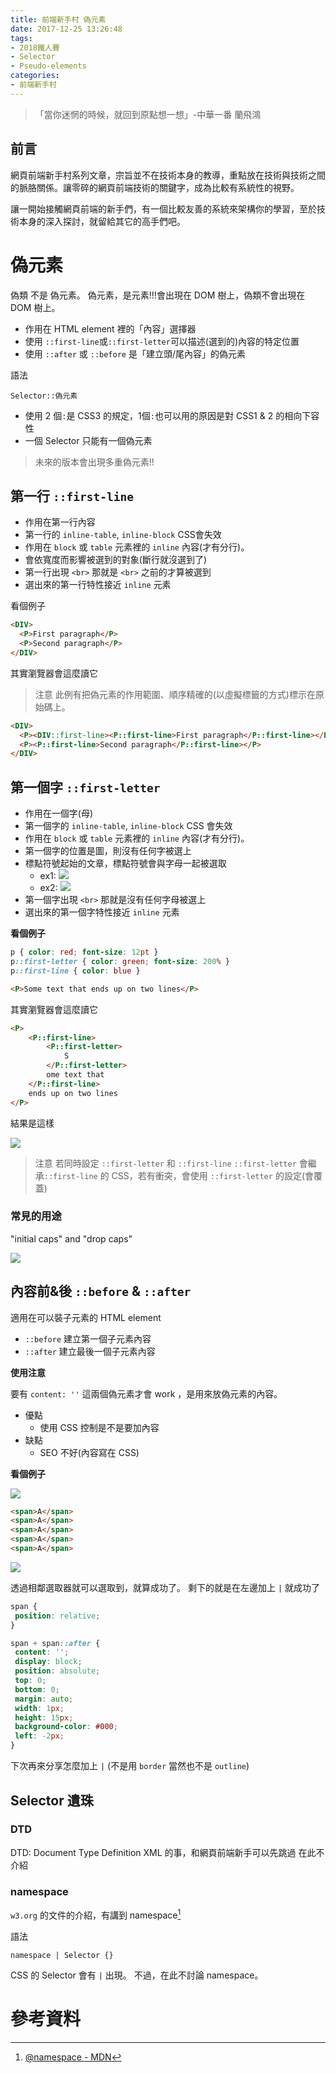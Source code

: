 ```yaml
---
title: 前端新手村 偽元素
date: 2017-12-25 13:26:48
tags:
- 2018鐵人賽
- Selector
- Pseudo-elements
categories:
- 前端新手村
---
```

> 「當你迷惘的時候，就回到原點想一想」-中華一番 蘭飛鴻

## 前言

網頁前端新手村系列文章，宗旨並不在技術本身的教導，重點放在技術與技術之間的脈胳關係。讓零碎的網頁前端技術的關鍵字，成為比較有系統性的視野。

讓一開始接觸網頁前端的新手們，有一個比較友善的系統來架構你的學習，至於技術本身的深入探討，就留給其它的高手們吧。

# 偽元素

偽類 不是 偽元素。
偽元素，是元素!!!會出現在 DOM 樹上，偽類不會出現在 DOM 樹上。

- 作用在 HTML element 裡的「內容」選擇器
- 使用 `::first-line`或`::first-letter`可以描述(選到的)內容的特定位置
- 使用 `::after` 或 `::before` 是「建立頭/尾內容」的偽元素

語法

```
Selector::偽元素
```

- 使用 2 個`:`是 CSS3 的規定，1個`:`也可以用的原因是對 CSS1 & 2 的相向下容性
- 一個 Selector 只能有一個偽元素

> 未來的版本會出現多重偽元素!!

## 第一行 `::first-line`

- 作用在第一行內容
- 第一行的 `inline-table`, `inline-block` CSS會失效
- 作用在 `block` 或 `table` 元素裡的 `inline` 內容(才有分行)。
- 會依寬度而影響被選到的對象(斷行就沒選到了)
- 第一行出現 `<br>` 那就是 `<br>` 之前的才算被選到
- 選出來的第一行特性接近 `inline` 元素

看個例子

```html
<DIV>
  <P>First paragraph</P>
  <P>Second paragraph</P>
</DIV>
```

其實瀏覽器會這麼讀它
> 注意
> 此例有把偽元素的作用範圍、順序精確的(以虛擬標籤的方式)標示在原始碼上。

```html
<DIV>
  <P><DIV::first-line><P::first-line>First paragraph</P::first-line></DIV::first-line></P>
  <P><P::first-line>Second paragraph</P::first-line></P>
</DIV>
```

## 第一個字 `::first-letter`

- 作用在一個字(母)
- 第一個字的 `inline-table`, `inline-block` CSS 會失效
- 作用在 `block` 或 `table` 元素裡的 `inline` 內容(才有分行)。
- 第一個字的位置是圖，則沒有任何字被選上
- 標點符號起始的文章，標點符號會與字母一起被選取
    - ex1: ![](https://i.imgur.com/t9nk5TS.png)
    - ex2: ![](https://i.imgur.com/9Fswp9g.png)
- 第一個字出現 `<br>` 那就是沒有任何字母被選上
- 選出來的第一個字特性接近 `inline` 元素


**看個例子**

```css
p { color: red; font-size: 12pt }
p::first-letter { color: green; font-size: 200% }
p::first-line { color: blue }
```

```html
<P>Some text that ends up on two lines</P>
```

其實瀏覽器會這麼讀它

```html
<P>
    <P::first-line>
        <P::first-letter>
            S
        </P::first-letter>
        ome text that
    </P::first-line>
    ends up on two lines
</P>
```

結果是這樣

![](https://i.imgur.com/xCKbqdr.png)

> 注意
> 若同時設定 `::first-letter` 和 `::first-line`
> `::first-letter` 會繼承`::first-line` 的 CSS，若有衝突，會使用 `::first-letter` 的設定(會覆蓋)

### 常見的用途

"initial caps" and "drop caps"

![](https://i.imgur.com/8qTDKd3.png)

## 內容前&後 `::before` & `::after`

適用在可以裝子元素的 HTML element

- `::before` 建立第一個子元素內容
- `::after` 建立最後一個子元素內容

**使用注意**

要有 `content: ''` 這兩個偽元素才會 work ，是用來放偽元素的內容。

- 優點
    - 使用 CSS 控制是不是要加內容
- 缺點
    - SEO 不好(內容寫在 CSS)

**看個例子**

![](https://i.imgur.com/GLqxrjl.png)

```html
<span>A</span>
<span>A</span>
<span>A</span>
<span>A</span>
<span>A</span>
```

![](https://i.imgur.com/JUB7s4C.png)

透過相鄰選取器就可以選取到，就算成功了。
剩下的就是在左邊加上 `|` 就成功了

```css
span {
 position: relative;
}

span + span::after {
 content: '';
 display: block;
 position: absolute;
 top: 0;
 bottom: 0;
 margin: auto;
 width: 1px;
 height: 15px;
 background-color: #000;
 left: -2px;
}
```

下次再來分享怎麼加上 `|`
(不是用 `border` 當然也不是 `outline`)

## Selector 遺珠

### DTD

DTD: Document Type Definition
XML 的事，和網頁前端新手可以先跳過
在此不介紹

### namespace

`w3.org` 的文件的介紹，有講到 namespace[^2]

語法

```
namespace | Selector {}
```

CSS 的 Selector 會有 `|` 出現。
不過，在此不討論 namespace。

# 參考資料

[^1]: [7. Pseudo-elements - w3.org](https://www.w3.org/TR/selectors-3/#pseudo-elements)
[^2]: [ @namespace - MDN](https://developer.mozilla.org/zh-TW/docs/Web/CSS/@namespace)
